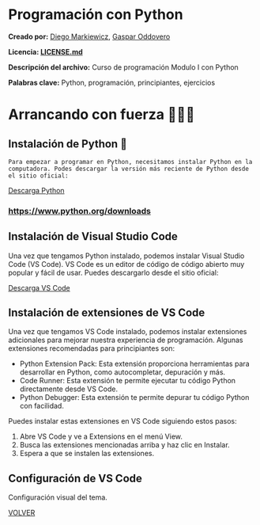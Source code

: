 # Programación con Python

**Creado por:** [Diego Markiewicz](), [Gaspar Oddovero](https://www.linkedin.com/in/gaspar-o-122803175/)

**Licencia: [LICENSE.md](LICENSE.md)**

**Descripción del archivo:** Curso de programación Modulo I con Python

**Palabras clave:** Python, programación, principiantes, ejercicios

# Arrancando con fuerza 💪👨‍🚀

## Instalación de Python 🐍

`Para empezar a programar en Python, necesitamos instalar Python en la computadora. Podes descargar la versión más reciente de Python desde el sitio oficial:`

[Descarga Python](https://www.python.org/downloads/)

### https://www.python.org/downloads

## Instalación de Visual Studio Code

Una vez que tengamos Python instalado, podemos instalar Visual Studio Code (VS Code). VS Code es un editor de código de código abierto muy popular y fácil de usar. Puedes descargarlo desde el sitio oficial:

[Descarga VS Code](https://code.visualstudio.com/download)

## Instalación de extensiones de VS Code

Una vez que tengamos VS Code instalado, podemos instalar extensiones adicionales para mejorar nuestra experiencia de programación. Algunas extensiones recomendadas para principiantes son:

- Python Extension Pack: Esta extensión proporciona herramientas para desarrollar en Python, como autocompletar, depuración y más.
- Code Runner: Esta extensión te permite ejecutar tu código Python directamente desde VS Code.
- Python Debugger: Esta extensión te permite depurar tu código Python con facilidad.

Puedes instalar estas extensiones en VS Code siguiendo estos pasos:

1. Abre VS Code y ve a Extensions en el menú View.
2. Busca las extensiones mencionadas arriba y haz clic en Instalar.
3. Espera a que se instalen las extensiones.

## Configuración de VS Code

Configuración visual del tema.

[VOLVER](/pythonCurso/readme.md)
